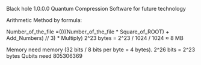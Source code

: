 Black hole 1.0.0.0 Quantum Compression Software for future technology 

Arithmetic Method by formula:

Number_of_the_file =((((Number_of_the_file * Square_of_ROOT) + Add_Numbers) // 3) * Multiply) 2^23 bytes = 2^23 / 1024 / 1024 ≈ 8 MB

Memory need memory (32 bits / 8 bits per byte = 4 bytes). 2^26 bits = 2^23 bytes
Qubits need 805306369



